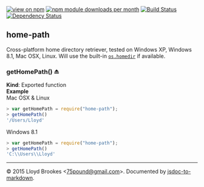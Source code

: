 [![view on npm](http://img.shields.io/npm/v/home-path.svg)](https://www.npmjs.org/package/home-path)
[![npm module downloads per month](http://img.shields.io/npm/dm/home-path.svg)](https://www.npmjs.org/package/home-path)
[![Build Status](https://travis-ci.org/75lb/home-path.svg?branch=master)](https://travis-ci.org/75lb/home-path)
[![Dependency Status](https://david-dm.org/75lb/home-path.svg)](https://david-dm.org/75lb/home-path)

<a name="module_home-path"></a>
## home-path
Cross-platform home directory retriever, tested on Windows XP, Windows 8.1, Mac OSX, Linux. Will use the built-in [`os.homedir`](https://nodejs.org/api/os.html#os_os_homedir) if available.

<a name="exp_module_home-path--getHomePath"></a>
### getHomePath() ⏏
**Kind**: Exported function  
**Example**  
Mac OSX & Linux
```js
> var getHomePath = require("home-path");
> getHomePath()
'/Users/Lloyd'
```

Windows 8.1
```js
> var getHomePath = require("home-path");
> getHomePath()
'C:\\Users\\Lloyd'
```

* * *

&copy; 2015 Lloyd Brookes \<75pound@gmail.com\>. Documented by [jsdoc-to-markdown](https://github.com/jsdoc2md/jsdoc-to-markdown).
